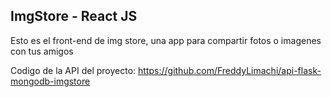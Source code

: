 ## ImgStore - React JS

Esto es el front-end de img store, una app para compartir fotos o imagenes con tus amigos

Codigo de la API del proyecto: https://github.com/FreddyLimachi/api-flask-mongodb-imgstore